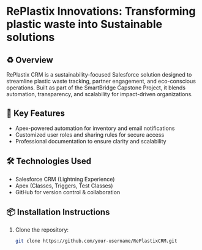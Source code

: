 # RePlastix Innovations: Transforming plastic waste into Sustainable solutions

## ♻️ Overview
RePlastix CRM is a sustainability-focused Salesforce solution designed to streamline plastic waste tracking, partner engagement, and eco-conscious operations. Built as part of the SmartBridge Capstone Project, it blends automation, transparency, and scalability for impact-driven organizations.

## 🚀 Key Features
- Apex-powered automation for inventory and email notifications
- Customized user roles and sharing rules for secure access
- Professional documentation to ensure clarity and scalability

## 🛠️ Technologies Used
- Salesforce CRM (Lightning Experience)
- Apex (Classes, Triggers, Test Classes)
- GitHub for version control & collaboration

## 📦 Installation Instructions
1. Clone the repository:  
   ```bash
   git clone https://github.com/your-username/RePlastixCRM.git
